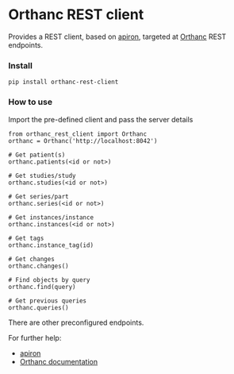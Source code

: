 # Orthanc REST client

Provides a REST client, based on [apiron](https://github.com/ithaka/apiron), targeted at [Orthanc](https://www.orthanc-server.com) REST endpoints.

### Install

    pip install orthanc-rest-client

### How to use

Import the pre-defined client and pass the server details

    from orthanc_rest_client import Orthanc
    orthanc = Orthanc('http://localhost:8042')

    # Get patient(s)
    orthanc.patients(<id or not>)

    # Get studies/study
    orthanc.studies(<id or not>)

    # Get series/part
    orthanc.series(<id or not>)

    # Get instances/instance
    orthanc.instances(<id or not>)

    # Get tags
    orthanc.instance_tag(id)

    # Get changes
    orthanc.changes()

    # Find objects by query
    orthanc.find(query)

    # Get previous queries
    orthanc.queries()

There are other preconfigured endpoints.

For further help:
- [apiron](https://github.com/ithaka/apiron)
- [Orthanc documentation](http://book.orthanc-server.com)
